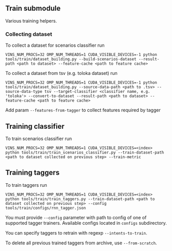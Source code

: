 ## Train submodule

Various training helpers.

### Collecting dataset
To collect a dataset for scenarios classifier run
```
VINS_NUM_PROCS=32 OMP_NUM_THREADS=1 CUDA_VISIBLE_DEVICES=-1 python tools/train/dataset_building.py --build-scenarios-dataset --result-path <path to dataset> --feature-cache <path to feature cache> 
```

To collect a dataset from tsv (e.g. toloka dataset) run
```
VINS_NUM_PROCS=32 OMP_NUM_THREADS=1 CUDA_VISIBLE_DEVICES=-1 python tools/train/dataset_building.py --source-data-path <path to .tsv> --source-data-type tsv --target-classifier <classifier name, e.g. 'toloka'> --convert-to-dataset --result-path <path to dataset> --feature-cache <path to feature cache> 
```

Add param `--features-from-tagger` to collect features required by tagger

## Training classifier
To train scenarios classifier run
```
VINS_NUM_PROCS=32 OMP_NUM_THREADS=1 CUDA_VISIBLE_DEVICES=<index> python tools/train/train_scenarios_classifier.py --train-dataset-path <path to dataset collected on previous step> --train-metric
```

## Training taggers
To train taggers run
```
VINS_NUM_PROCS=32 OMP_NUM_THREADS=1 CUDA_VISIBLE_DEVICES=<index> python tools/train/train_taggers.py --train-dataset-path <path to dataset collected on previous step> --config tools/train/configs/rnn_tagger.json
```

You must provide `--config` parameter with path to config of one of supported tagger trainers. Available configs located in `configs` subdirectory.

You can specify taggers to retrain with regexp `--intents-to-train`.

To delete all previous trained taggers from archive, use `--from-scratch`.
